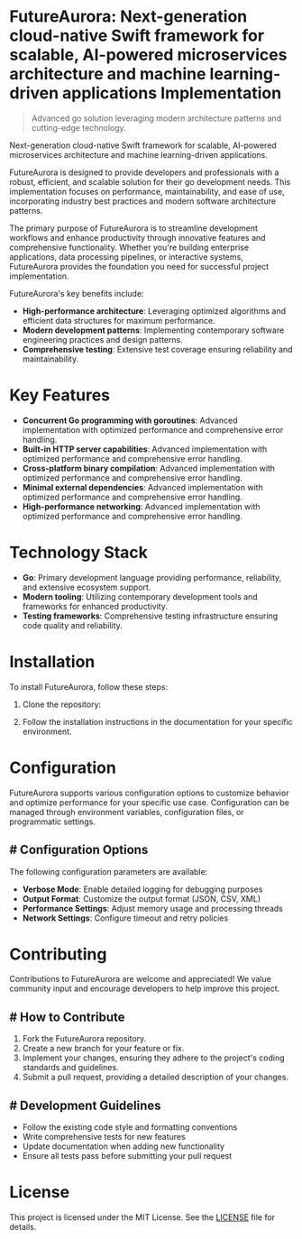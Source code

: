 <!-- fallback_FutureAurora_20250727051744_57153 -->

# FutureAurora: Next-generation cloud-native Swift framework for scalable, AI-powered microservices architecture and machine learning-driven applications Implementation
> Advanced go solution leveraging modern architecture patterns and cutting-edge technology.

Next-generation cloud-native Swift framework for scalable, AI-powered microservices architecture and machine learning-driven applications.

FutureAurora is designed to provide developers and professionals with a robust, efficient, and scalable solution for their go development needs. This implementation focuses on performance, maintainability, and ease of use, incorporating industry best practices and modern software architecture patterns.

The primary purpose of FutureAurora is to streamline development workflows and enhance productivity through innovative features and comprehensive functionality. Whether you're building enterprise applications, data processing pipelines, or interactive systems, FutureAurora provides the foundation you need for successful project implementation.

FutureAurora's key benefits include:

* **High-performance architecture**: Leveraging optimized algorithms and efficient data structures for maximum performance.
* **Modern development patterns**: Implementing contemporary software engineering practices and design patterns.
* **Comprehensive testing**: Extensive test coverage ensuring reliability and maintainability.

# Key Features

* **Concurrent Go programming with goroutines**: Advanced implementation with optimized performance and comprehensive error handling.
* **Built-in HTTP server capabilities**: Advanced implementation with optimized performance and comprehensive error handling.
* **Cross-platform binary compilation**: Advanced implementation with optimized performance and comprehensive error handling.
* **Minimal external dependencies**: Advanced implementation with optimized performance and comprehensive error handling.
* **High-performance networking**: Advanced implementation with optimized performance and comprehensive error handling.

# Technology Stack

* **Go**: Primary development language providing performance, reliability, and extensive ecosystem support.
* **Modern tooling**: Utilizing contemporary development tools and frameworks for enhanced productivity.
* **Testing frameworks**: Comprehensive testing infrastructure ensuring code quality and reliability.

# Installation

To install FutureAurora, follow these steps:

1. Clone the repository:


2. Follow the installation instructions in the documentation for your specific environment.

# Configuration

FutureAurora supports various configuration options to customize behavior and optimize performance for your specific use case. Configuration can be managed through environment variables, configuration files, or programmatic settings.

## # Configuration Options

The following configuration parameters are available:

* **Verbose Mode**: Enable detailed logging for debugging purposes
* **Output Format**: Customize the output format (JSON, CSV, XML)
* **Performance Settings**: Adjust memory usage and processing threads
* **Network Settings**: Configure timeout and retry policies

# Contributing

Contributions to FutureAurora are welcome and appreciated! We value community input and encourage developers to help improve this project.

## # How to Contribute

1. Fork the FutureAurora repository.
2. Create a new branch for your feature or fix.
3. Implement your changes, ensuring they adhere to the project's coding standards and guidelines.
4. Submit a pull request, providing a detailed description of your changes.

## # Development Guidelines

* Follow the existing code style and formatting conventions
* Write comprehensive tests for new features
* Update documentation when adding new functionality
* Ensure all tests pass before submitting your pull request

# License

This project is licensed under the MIT License. See the [LICENSE](https://github.com/marcmotta/FutureAurora/blob/main/LICENSE) file for details.
